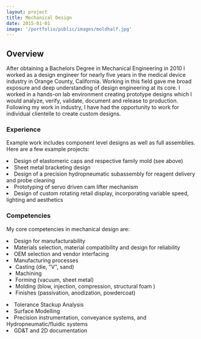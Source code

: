 ```yaml
---
layout: project
title: Mechanical Design
date: 2015-01-01
image: '/portfolio/public/images/moldhalf.jpg'
---
```


## Overview
After obtaining a Bachelors Degree in Mechanical Engineering in 2010 I worked as a design engineer for nearly five years in the medical device industry in Orange County, California. Working in this field gave me broad exposure and deep understanding of design engineering at its core. 
I worked in a hands-on lab environment creating prototype designs which I would analyze, verify, validate, document and release to production.
Following my work in industry, I have had the opportunity to work for individual clientelle to create custom designs.

### Experience
Example work includes component level designs as well as full assemblies. Here are a few example projects:

<body> 
    <li>Design of elastomeric caps and respective family mold (see above)</li>
    <li>Sheet metal bracketing design </li>
    <li>Design of a precision hydropneumatic subassembly for reagent delivery and probe cleaning</li>
    <li>Prototyping of servo driven cam lifter mechanism </li>
    <li>Design of custom rotating retail display, incorporating variable speed, lighting and aesthetics</li>
</body>
    
### Competencies
My core competencies in mechanical design are:
<body>
    <li>Design for manufacturability</li>
    <li>Materials selection, material compatibility and design for reliability </li>
    <li>OEM selection and vendor interfacing</li>
    <li>Manufacturing processes
    <ul>
    <li>Casting (die, "V", sand)</li>
    <li>Machining</li>
    <li>Forming (vacuum, sheet metal)</li>
    <li>Molding (blow, injection, compression, structural foam ) </li>
    <li> Finishes (passivation, anodization, powdercoat)</li>
    </ul>
    </li>
    <li>Tolerance Stackup Analysis</li>
    <li>Surface Modelling</li>
    <li>Precision instrumentation, conveyance systems, and Hydropneumatic/fluidic systems</li>
    <li> GD&T and 2D documentation</li>
</body>

<figure>
    <!--img src="/portfolio/public/images/molded_caps1.JPG" align="MIDDLE" width="350" heigth="640"/-->
</figure>
